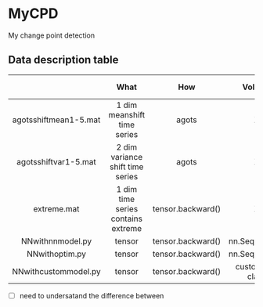 # MyCPD
My change point detection


## Data description table 
  |              | What  | How | Volume | loss function | update weights | 
  |:----:        |  :----:    |:----:    |:----:        |:----:    |:----:     |
  | agotsshiftmean1-5.mat | 1 dim meanshift time series | agots        | X        | X             |   X      |
  | agotsshiftvar1-5.mat | 2 dim variance shift time series   | agots        | X        | X             |   X      |
  | extreme.mat | 1 dim time series contains extreme  | tensor.backward()   | X        | X             |   X      |
  |NNwithnnmodel.py | tensor   | tensor.backward()   | nn.Sequential() | nn.MSELoss()  |   X      |
  |NNwithoptim.py | tensor   | tensor.backward()   | nn.Sequential() | nn.MSELoss()  |   optim.Adam() |
  |NNwithcustommodel.py | tensor   | tensor.backward()   | customized class | nn.MSELoss()  |   optim.Adam() |
  
-[ ] need to undersatand the difference between  

